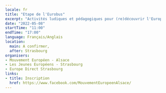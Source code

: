 ```yaml
---
locale: fr
title: "Etape de l'Eurobus"
excerpt: "Activités ludiques et pédagogiques pour (re)découvrir l'Europe à tout âge."
date: "2022-05-08"
startTime: "11:00"
endTime: "17:00"
language: Français/Anglais
location:
  main: A confirmer,
  after: Strasbourg
organisers:
- Mouvement Européen - Alsace
- Les Jeunes Européens - Strasbourg
- Europe Direct Strasbourg
links:
- title: Inscription
  href: https://www.facebook.com/MouvementEuropeenAlsace/
---
```

